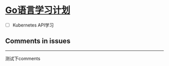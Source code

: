 # [Go语言学习计划](https://github.com/EasonAssassin/blog_with_issues/issues/4)

- [ ] Kubernetes API学习

## Comments in issues



---

测试下comments